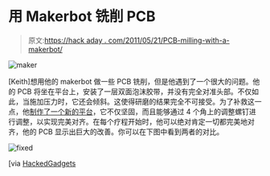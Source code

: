 # 用 Makerbot 铣削 PCB

> 原文:[https://hack aday . com/2011/05/21/PCB-milling-with-a-makerbot/](https://hackaday.com/2011/05/21/pcb-milling-with-a-makerbot/)

![](../Images/5e2c400bc13d722991b234d2ca09e103.png "maker")

[Keith]想用他的 makerbot 做一些 PCB 铣削，但是他遇到了一个很大的问题。他的 PCB 将坐在平台上，安装了一层双面泡沫胶带，并没有完全对准头部。不仅如此，当施加压力时，它还会倾斜。这使得研磨的结果完全不可接受。为了补救这一点，他[制作了一个新的平台](http://www.neufeld.newton.ks.us/electronics/?p=1302)，它不仅坚固，而且能够通过 4 个角上的调整螺钉进行调整，以实现完美对齐。在每个疗程开始时，他可以绝对肯定一切都完美地对齐，他的 PCB 显示出巨大的改善。你可以在下图中看到两者的对比。

![](../Images/7fdce435d1a91459b0aab29a2796feea.png "fixed")

[via [HackedGadgets](http://hackedgadgets.com/2011/05/15/pcb-milling-using-a-makerbot/)